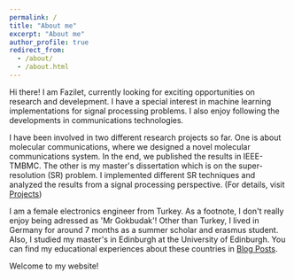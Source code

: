 ```yaml
---
permalink: /
title: "About me"
excerpt: "About me"
author_profile: true
redirect_from: 
  - /about/
  - /about.html
---
```

Hi there! I am Fazilet, currently looking for exciting opportunities on research and develepment. I have a special interest in machine learning implementations for signal processing problems. I also enjoy following the developments in communications technologies. 

I have been involved in two different research projects so far. One is about molecular communications, where we designed a novel molecular communications system. In the end, we published the results in IEEE-TMBMC. The other is my master's dissertation which is on the super-resolution (SR) problem. I implemented different SR techniques and analyzed the results from a signal processing perspective. (For details, visit [Projects](https://faziletgokbudak.github.io/projects/))

I am a female electronics engineer from Turkey. As a footnote, I don't really enjoy being adressed as 'Mr Gokbudak'! Other than Turkey, I lived in Germany for around 7 months as a summer scholar and erasmus student. Also, I studied my master's in Edinburgh at the University of Edinburgh. You can find my educational experiences about these countries in [Blog Posts](https://faziletgokbudak.github.io/year-archive/).

Welcome to my website!
